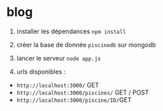 # blog

1) installer les dépendances
`npm install`

2) créer la base de donnée `piscinedb` sur mongodb

3) lancer le serveur
`node app.js`

4) urls disponibles :
- `http://localhost:3000/` GET
- `http://localhost:3000/piscines/` GET / POST
- `http://localhost:3000/piscine/ID/`GET

